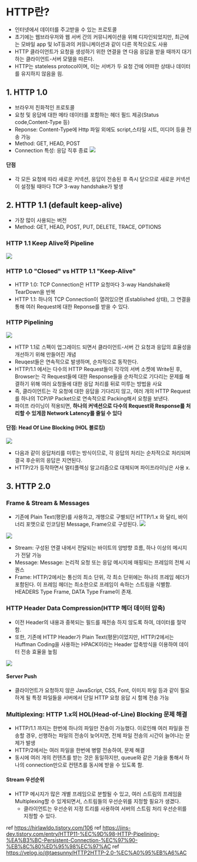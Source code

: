 
# HTTP란?
- 인터넷에서 데이터를 주고받을 수 있는 프로토콜
- 초기에는 웹브라우저와 웹 서버 간의 커뮤니케이션을 위해 디자인되었지만, 최근에는 모바일 app 및 IoT등과의 커뮤니케이션과 같이 다른 목적으로도 사용
- HTTP 클라이언트가 요청을 생성하기 위한 연결을 연 다음 응답을 받을 때까지 대기하는 클라이언트-서버 모델을 따른다.
- HTTP는 stateless protocol이며, 이는 서버가 두 요청 간에 어떠한 상태나 데이터를 유지하지 않음을 읨. 

## 1. HTTP 1.0
- 브라우저 친화적인 프로토콜
- 요청 및 응답에 대한 메타 데이터를 포함하는 헤더 필드 제공(Status code,Content-Type 등)
- Reponse: Content-Type에 Http 파일 외에도 script,스타일 시트, 미디어 등을 전송 가능
- Method: GET, HEAD, POST
- Connection 특성: 응답 직후 종료
![](https://velog.velcdn.com/images/gon109/post/3eb27dc9-dce5-4deb-ae60-d76a3bb76692/image.png)

#### 단점
- 각 모든 요청에 따라 새로운 커넥션, 응답이 전송된 후 즉시 닫으므로 새로운 커넥션이 설정될 때마다 TCP 3-way handshake가 발생


## 2. HTTP 1.1 (default keep-alive)
- 가장 많이 사용되는 버전
- Method: GET, HEAD, POST, PUT, DELETE, TRACE, OPTIONS

### HTTP 1.1 Keep Alive와 Pipeline
![](https://velog.velcdn.com/images/gon109/post/cdb6a971-3771-4be5-89d9-93067230743d/image.png)

### HTTP 1.0 "Closed" vs HTTP 1.1 "Keep-Alive"
- HTTP 1.0: TCP Connection은 HTTP 요청마다 3-way Handshake와 TearDown을 반복
- HTTP 1.1: 하나의 TCP Connection이 열려있으면 (Established 상태), 그 연결을 통해 여러 Request에 대한 Reponse를 받을 수 있다.

### HTTP Pipelining

![](https://velog.velcdn.com/images/gon109/post/1f9cee6a-44ff-4151-81e8-234e57360908/image.png)

- HTTP 1.1로 스펙이 업그레이드 되면서 클라이언트-서버 간 요청과 응답의 효율성을 개선하기 위해 만들어진 개념
- Reuqest들은 연속적으로 발생하며, 순차적으로 동작한다.
-   HTTP/1.1 에서는 다수의 HTTP Request들이 각각의 서버 소켓에 Write된 후, Browser는 각 Request들에 대한 Response들을 순차적으로 기다리는 문제를 해결하기 위해 여러 요청들에 대한 응답 처리를 뒤로 미루는 방법을 사요
- 즉, 클라이언트는 각 요청에 대한 응답을 기다리지 않고, 여러 개의 HTTP Request를 하나의 TCP/IP Packet으로 연속적으로 Packing해서 요청을 보낸다.
- 파이프 라이닝이 적용되면, **하나의 커넥션으로 다수의 Request와 Response를 처리할 수 있게끔 Network Latency를 줄일 수 있다**

#### 단점: Head Of Line Blocking (HOL 블로킹)
![](https://velog.velcdn.com/images/gon109/post/941b2227-bf53-4012-8dc3-81533b1dc713/image.png)
- 다음과 같이 응답처리를 미루는 방식이므로, 각 응답의 처리는 순차적으로 처리되며 결국 후순위의 응답은 지연된다.
- HTTP/2가 등작하면서 멀티플렉싱 알고리즘으로 대체되며 파이프라이닝은 사용 x.



## 3. HTTP 2.0

### Frame & Stream & Messages
- 기존에 Plain Text(평문)를 사용하고, 개행으로 구별되던 HTTP/1.x 와 달리, 바이너리 포맷으로 인코딩된 Message, Frame으로 구성된다.
![](https://velog.velcdn.com/images/gon109/post/d0cc44c8-a84d-490d-b81b-e883ad7cf289/image.png)

![](https://velog.velcdn.com/images/gon109/post/8a40ad36-cffb-4cbf-a0e2-e2526cfe1a14/image.png)

- Stream: 구성된 연결 내에서 전달되는 바이트의 양방향 흐름, 하나 이상의 메시지가 전달 가능
- Message: Message: 논리적 요청 또는 응답 메시지에 매핑되는 프레임의 전체 시퀀스
- Frame: HTTP/2에서는 통신의 최소 단위, 각 최소 단위에는 하나의 프레임 헤더가 포함된다.
이 프레임 헤더는 최소한으로 프레임이 속하는 스트림을 식별함. HEADERS Type Frame, DATA Type Frame이 존재.


### HTTP Header Data Compression(HTTP 헤더 데이터 압축)
- 이전 Header의 내용과 중복되는 필드를 재전송 하지 않도록 하여, 데이터를 절약함.
- 또한, 기존에 HTTP Header가 Plain Text(평문)이었지만, HTTP/2에서는 Huffman Coding을 사용하는 HPACK이라는 Header 압축방식을 이용하여 데이터 전송 효율을 높힘


![](https://velog.velcdn.com/images/gon109/post/4d48cca4-f30e-4371-b59b-1167e93850eb/image.png)
#### Server Push 
- 클라이언트가 요청하지 않은 JavaScript, CSS, Font, 이미지 파일 등과 같이 필요하게 될 특정 파일들을 서버에서 단일 HTTP 요청 응답 시 함께 전송 가능

### Multiplexing: HTTP 1.x의 HOL(Head-of-Line) Blocking 문제 해결
- HTTP/1.1 까지는 한번에 하나의 파일만 전송이 가능했다. 이로인해 여러 파일을 전송할 경우, 선행하는 파일의 전송이 늦어지면, 전체 파일 전송의 시간이 늘어나는 문제가 발생
- HTTP/2에서는 여러 파일을 한번에 병렬 전송하여, 문제 해결 
- 동시에 여러 개의 컨텐츠를 받는 것은 동일하지만, queue와 같은 기술을 통해서 하나의 connection만으로 컨텐츠를 동시에 받을 수 있도록 함.

#### Stream 우선순위
* HTTP 메시지가 많은 개별 프레임으로 분할될 수 있고, 여러 스트림의 프레임을 Multiplexing할 수 있게되면서, 스트림들의 우선순위를 지정할 필요가 생겼다.
  * 클라이언트는 우선순위 지정 트리를 사용하여 서버의 스트림 처리 우선순위를 지정할 수 있다.

ref https://hirlawldo.tistory.com/106
ref https://jins-dev.tistory.com/entry/HTTP11-%EC%9D%98-HTTP-Pipelining-%EA%B3%BC-Persistent-Connection-%EC%97%90-%EB%8C%80%ED%95%98%EC%97%AC
ref https://velog.io/@taesunny/HTTP2HTTP-2.0-%EC%A0%95%EB%A6%AC
